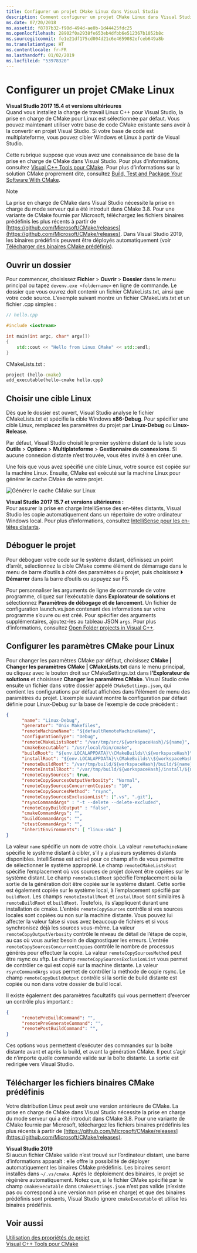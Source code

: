```yaml
---
title: Configurer un projet CMake Linux dans Visual Studio
description: Comment configurer un projet CMake Linux dans Visual Studio
ms.date: 07/20/2018
ms.assetid: f8707b32-f90d-494d-ae0b-1d44425fdc25
ms.openlocfilehash: 28902f0a2938fe653eb4dfbb6e512367b1052b8c
ms.sourcegitcommit: fe1e21df175cd004d21c6e4659082efceb649a8b
ms.translationtype: HT
ms.contentlocale: fr-FR
ms.lasthandoff: 01/02/2019
ms.locfileid: "53978320"
---
```

# <a name="configure-a-linux-cmake-project"></a>Configurer un projet CMake Linux

**Visual Studio 2017 15.4 et versions ultérieures**<br/>
Quand vous installez la charge de travail Linux C++ pour Visual Studio, la prise en charge de CMake pour Linux est sélectionnée par défaut. Vous pouvez maintenant utiliser votre base de code CMake existante sans avoir à la convertir en projet Visual Studio. Si votre base de code est multiplateforme, vous pouvez cibler Windows et Linux à partir de Visual Studio.

Cette rubrique suppose que vous avez une connaissance de base de la prise en charge de CMake dans Visual Studio. Pour plus d’informations, consultez [Visual C++ Tools pour CMake](../ide/cmake-tools-for-visual-cpp.md). Pour plus d’informations sur la solution CMake proprement dite, consultez [Build, Test and Package Your Software With CMake](https://cmake.org/).

> [!NOTE]
> La prise en charge de CMake dans Visual Studio nécessite la prise en charge du mode serveur qui a été introduit dans CMake 3.8. Pour une variante de CMake fournie par Microsoft, téléchargez les fichiers binaires prédéfinis les plus récents à partir de [https://github.com/Microsoft/CMake/releases](https://github.com/Microsoft/CMake/releases). Dans Visual Studio 2019, les binaires prédéfinis peuvent être déployés automatiquement (voir [Télécharger des binaires CMake prédéfinis](#download-prebuilt-cmake-binaries)).

## <a name="open-a-folder"></a>Ouvrir un dossier

Pour commencer, choisissez **Fichier** > **Ouvrir** > **Dossier** dans le menu principal ou tapez `devenv.exe <foldername>` en ligne de commande. Le dossier que vous ouvrez doit contenir un fichier CMakeLists.txt, ainsi que votre code source.
L’exemple suivant montre un fichier CMakeLists.txt et un fichier .cpp simples :

```cpp
// hello.cpp

#include <iostream>

int main(int argc, char* argv[])
{
    std::cout << "Hello from Linux CMake" << std::endl;
}
```

CMakeLists.txt :

```cmd
project (hello-cmake)
add_executable(hello-cmake hello.cpp)
```

## <a name="choose-a-linux-target"></a>Choisir une cible Linux

Dès que le dossier est ouvert, Visual Studio analyse le fichier CMakeLists.txt et spécifie la cible Windows **x86-Debug**. Pour spécifier une cible Linux, remplacez les paramètres du projet par **Linux-Debug** ou **Linux-Release**.

Par défaut, Visual Studio choisit le premier système distant de la liste sous **Outils** > **Options** > **Multiplateforme** > **Gestionnaire de connexions**. Si aucune connexion distante n’est trouvée, vous êtes invité à en créer une.

Une fois que vous avez spécifié une cible Linux, votre source est copiée sur la machine Linux. Ensuite, CMake est exécuté sur la machine Linux pour générer le cache CMake de votre projet.

![Générer le cache CMake sur Linux](media/cmake-linux-1.png "Générer le cache CMake sur Linux")

**Visual Studio 2017 15.7 et versions ultérieures :**<br/>
Pour assurer la prise en charge IntelliSense des en-têtes distants, Visual Studio les copie automatiquement dans un répertoire de votre ordinateur Windows local. Pour plus d’informations, consultez [IntelliSense pour les en-têtes distants](configure-a-linux-project.md#remote_intellisense).

## <a name="debug-the-project"></a>Déboguer le projet

Pour déboguer votre code sur le système distant, définissez un point d’arrêt, sélectionnez la cible CMake comme élément de démarrage dans le menu de barre d’outils à côté des paramètres du projet, puis choisissez **&#x23f5; Démarrer** dans la barre d’outils ou appuyez sur F5.

Pour personnaliser les arguments de ligne de commande de votre programme, cliquez sur l’exécutable dans **Explorateur de solutions** et sélectionnez **Paramètres de débogage et de lancement**. Un fichier de configuration launch.vs.json contenant des informations sur votre programme s’ouvre ou est créé. Pour spécifier des arguments supplémentaires, ajoutez-les au tableau JSON `args`. Pour plus d’informations, consultez [Open Folder projects in Visual C++](../ide/non-msbuild-projects.md).

## <a name="configure-cmake-settings-for-linux"></a>Configurer les paramètres CMake pour Linux

Pour changer les paramètres CMake par défaut, choisissez **CMake | Changer les paramètres CMake | CMakeLists.txt** dans le menu principal, ou cliquez avec le bouton droit sur CMakeSettings.txt dans **l’Explorateur de solutions** et choisissez **Changer les paramètres CMake**. Visual Studio crée ensuite un fichier dans votre dossier appelé `CMakeSettings.json`, qui contient les configurations par défaut affichées dans l’élément de menu des paramètres du projet. L’exemple suivant montre la configuration par défaut définie pour Linux-Debug sur la base de l’exemple de code précédent :

```json
{
      "name": "Linux-Debug",
      "generator": "Unix Makefiles",
      "remoteMachineName": "${defaultRemoteMachineName}",
      "configurationType": "Debug",
      "remoteCMakeListsRoot": "/var/tmp/src/${workspaceHash}/${name}",
      "cmakeExecutable": "/usr/local/bin/cmake",
      "buildRoot": "${env.LOCALAPPDATA}\\CMakeBuilds\\${workspaceHash}\\build\\${name}",
      "installRoot": "${env.LOCALAPPDATA}\\CMakeBuilds\\${workspaceHash}\\install\\${name}",
      "remoteBuildRoot": "/var/tmp/build/${workspaceHash}/build/${name}",
      "remoteInstallRoot": "/var/tmp/build/${workspaceHash}/install/${name}",
      "remoteCopySources": true,
      "remoteCopySourcesOutputVerbosity": "Normal",
      "remoteCopySourcesConcurrentCopies": "10",
      "remoteCopySourcesMethod": "rsync",
      "remoteCopySourcesExclusionList": [".vs", ".git"],
      "rsyncCommandArgs" : "-t --delete --delete-excluded",
      "remoteCopyBuildOutput" : "false",
      "cmakeCommandArgs": "",
      "buildCommandArgs": "",
      "ctestCommandArgs": "",
      "inheritEnvironments": [ "linux-x64" ]
}
```

La valeur `name` spécifie un nom de votre choix. La valeur `remoteMachineName` spécifie le système distant à cibler, s’il y a plusieurs systèmes distants disponibles. IntelliSense est activé pour ce champ afin de vous permettre de sélectionner le système approprié. Le champ `remoteCMakeListsRoot` spécifie l’emplacement où vos sources de projet doivent être copiées sur le système distant. Le champ `remoteBuildRoot` spécifie l’emplacement où la sortie de la génération doit être copiée sur le système distant. Cette sortie est également copiée sur le système local, à l’emplacement spécifié par `buildRoot`. Les champs `remoteInstallRoot` et `installRoot` sont similaires à `remoteBuildRoot` et `buildRoot`. Toutefois, ils s’appliquent durant une installation de cmake. L’entrée `remoteCopySources` contrôle si vos sources locales sont copiées ou non sur la machine distante. Vous pouvez lui affecter la valeur false si vous avez beaucoup de fichiers et si vous synchronisez déjà les sources vous-même. La valeur `remoteCopyOutputVerbosity` contrôle le niveau de détail de l’étape de copie, au cas où vous auriez besoin de diagnostiquer les erreurs. L’entrée `remoteCopySourcesConcurrentCopies` contrôle le nombre de processus générés pour effectuer la copie. La valeur `remoteCopySourcesMethod` peut être rsync ou sftp. Le champ `remoteCopySourcesExclusionList` vous permet de contrôler ce qui est copié sur la machine distante. La valeur `rsyncCommandArgs` vous permet de contrôler la méthode de copie rsync. Le champ `remoteCopyBuildOutput` contrôle si la sortie de build distante est copiée ou non dans votre dossier de build local.

Il existe également des paramètres facultatifs qui vous permettent d’exercer un contrôle plus important :

```json
{
      "remotePreBuildCommand": "",
      "remotePreGenerateCommand": "",
      "remotePostBuildCommand": "",
}
```

Ces options vous permettent d’exécuter des commandes sur la boîte distante avant et après la build, et avant la génération CMake. Il peut s’agir de n’importe quelle commande valide sur la boîte distante. La sortie est redirigée vers Visual Studio.

## <a name="download-prebuilt-cmake-binaries"></a>Télécharger les fichiers binaires CMake prédéfinis

Votre distribution Linux peut avoir une version antérieure de CMake. La prise en charge de CMake dans Visual Studio nécessite la prise en charge du mode serveur qui a été introduit dans CMake 3.8. Pour une variante de CMake fournie par Microsoft, téléchargez les fichiers binaires prédéfinis les plus récents à partir de [https://github.com/Microsoft/CMake/releases](https://github.com/Microsoft/CMake/releases).

**Visual Studio 2019**<br/>
Si aucun fichier CMake valide n’est trouvé sur l’ordinateur distant, une barre d’informations apparaît : elle offre la possibilité de déployer automatiquement les binaires CMake prédéfinis. Les binaires seront installés dans `~/.vs/cmake`. Après le déploiement des binaires, le projet se régénère automatiquement. Notez que, si le fichier CMake spécifié par le champ `cmakeExecutable` dans `CMakeSettings.json` n’est pas valide (n’existe pas ou correspond à une version non prise en charge) et que des binaires prédéfinis sont présents, Visual Studio ignore `cmakeExecutable` et utilise les binaires prédéfinis.

## <a name="see-also"></a>Voir aussi

[Utilisation des propriétés de projet](../ide/working-with-project-properties.md)<br/>
[Visual C++ Tools pour CMake](../ide/cmake-tools-for-visual-cpp.md)
